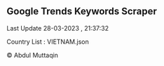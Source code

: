 

## Google Trends Keywords Scraper 
 
Last Update 28-03-2023 , 21:37:32

Country List :
VIETNAM.json



© Abdul Muttaqin 
